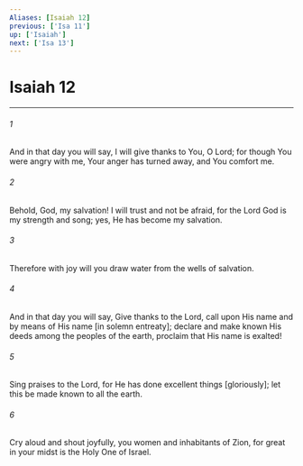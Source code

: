 ```yaml
---
Aliases: [Isaiah 12]
previous: ['Isa 11']
up: ['Isaiah']
next: ['Isa 13']
---
```

# Isaiah 12

***














###### 1 






And in that day you will say, I will give thanks to You, O Lord; for though You were angry with me, Your anger has turned away, and You comfort me. 













###### 2 






Behold, God, my salvation! I will trust and not be afraid, for the Lord God is my strength and song; yes, He has become my salvation. 













###### 3 






Therefore with joy will you draw water from the wells of salvation. 













###### 4 






And in that day you will say, Give thanks to the Lord, call upon His name and by means of His name [in solemn entreaty]; declare and make known His deeds among the peoples of the earth, proclaim that His name is exalted! 













###### 5 






Sing praises to the Lord, for He has done excellent things [gloriously]; let this be made known to all the earth. 













###### 6 






Cry aloud and shout joyfully, you women and inhabitants of Zion, for great in your midst is the Holy One of Israel.
